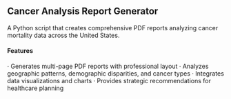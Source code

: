## Cancer Analysis Report Generator

A Python script that creates comprehensive PDF reports analyzing cancer mortality data across the United States.

#### Features

· Generates multi-page PDF reports with professional layout
· Analyzes geographic patterns, demographic disparities, and cancer types
· Integrates data visualizations and charts
· Provides strategic recommendations for healthcare planning
